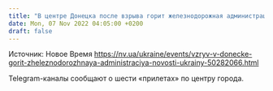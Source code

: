 ```yaml
---
title: "В центре Донецка после взрыва горит железнодорожная администрация — СМИ"
date: Mon, 07 Nov 2022 04:05:00 +0200
draft: false
---
```

Источник: Новое Время https://nv.ua/ukraine/events/vzryv-v-donecke-gorit-zheleznodorozhnaya-administraciya-novosti-ukrainy-50282066.html


Telegram-каналы сообщают о шести «прилетах» по центру города.
